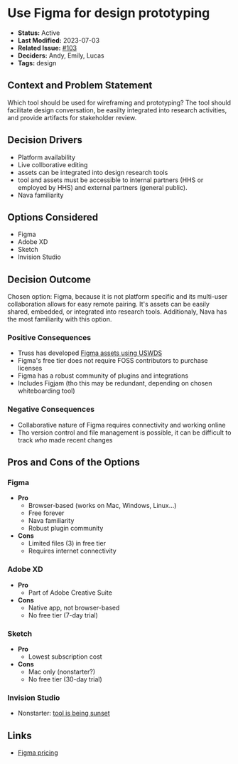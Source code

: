 # Use Figma for design prototyping

* **Status:** Active
* **Last Modified:** 2023-07-03
* **Related Issue:** [#103](https://github.com/HHS/simpler-grants-gov/issues/103)
* **Deciders:** Andy, Emily, Lucas
* **Tags:** design

## Context and Problem Statement

Which tool should be used for wireframing and prototyping? The tool should facilitate design conversation, be easilty integrated into research activities, and provide artifacts for stakeholder review.

## Decision Drivers

* Platform availability
* Live collborative editing
* assets can be integrated into design research tools
* tool and assets must be accessible to internal partners (HHS or employed by HHS) and external partners (general public).
* Nava familiarity

## Options Considered

* Figma
* Adobe XD
* Sketch
* Invision Studio

## Decision Outcome

Chosen option: Figma, because it is not platform specific and its multi-user collaboration allows for easy remote pairing. It's assets can be easily shared, embedded, or integrated into research tools. Additionaly, Nava has the most familiarity with this option.

### Positive Consequences

* Truss has developed [Figma assets using USWDS](https://www.figma.com/community/file/836611771720754351/U.S.-Web-Design-System-\(USWDS\))
* Figma's free tier does not require FOSS contributors to purchase licenses
* Figma has a robust community of plugins and integrations
* Includes Figjam (tho this may be redundant, depending on chosen whiteboarding tool)

### Negative Consequences

* Collaborative nature of Figma requires connectivity and working online
* Tho version control and file management is possible, it can be difficult to track _who_ made recent changes

## Pros and Cons of the Options

### Figma

* **Pro**
  * Browser-based (works on Mac, Windows, Linux…)
  * Free forever
  * Nava familiarity
  * Robust plugin community
* **Cons**
  * Limited files (3) in free tier
  * Requires internet connectivity

### Adobe XD

* **Pro**
  * Part of Adobe Creative Suite
* **Cons**
  * Native app, not browser-based
  * No free tier (7-day trial)

### Sketch

* **Pro**
  * Lowest subscription cost
* **Cons**
  * Mac only (nonstarter?)
  * No free tier (30-day trial)

### Invision Studio

* Nonstarter: [tool is being sunset](https://help.invisionapp.com/hc/en-us/community/posts/11525657213965-SUNSET-NOTIFICATION-Studio)

## Links

* [Figma pricing](https://www.figma.com/pricing/)
